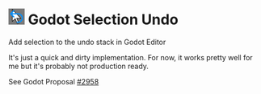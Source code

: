 # <img src="selection_undo.png" width="32" height="32"> Godot Selection Undo

Add selection to the undo stack in Godot Editor

It's just a quick and dirty implementation. For now, it works pretty well for me but it's probably not production ready.

See Godot Proposal [#2958](https://github.com/godotengine/godot-proposals/issues/2958)
